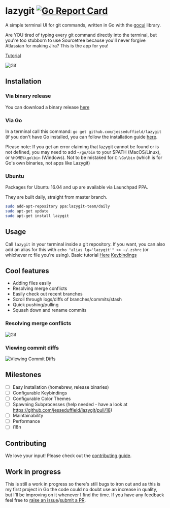 # lazygit [![Go Report Card](https://goreportcard.com/badge/github.com/jesseduffield/lazygit)](https://goreportcard.com/report/github.com/jesseduffield/lazygit)

A simple terminal UI for git commands, written in Go with the [gocui](https://github.com/jroimartin/gocui "gocui") library.

Are YOU tired of typing every git command directly into the terminal, but you're too stubborn to use Sourcetree because you'll never forgive Atlassian for making Jira? This is the app for you!

[Tutorial](https://www.youtube.com/watch?v=VDXvbHZYeKY)

![Gif](https://image.ibb.co/mmeXho/optimisedgif.gif)

## Installation

### Via binary release
You can download a binary release [here](https://github.com/jesseduffield/lazygit/releases)

### Via Go
In a terminal call this command:
`go get github.com/jesseduffield/lazygit`
(if you don't have Go installed, you can follow the installation guide [here](https://golang.org/doc/install).

Please note:
If you get an error claiming that lazygit cannot be found or is not defined, you may need to add `~/go/bin` to your $PATH (MacOS/Linux), or `%HOME%\go\bin` (Windows). Not to be mistaked for `C:\Go\bin` (which is for Go's own binaries, not apps like Lazygit)

### Ubuntu
Packages for Ubuntu 16.04 and up are available via Launchpad PPA.

They are built daily, straight from master branch.

```sh
sudo add-apt-repository ppa:lazygit-team/daily
sudo apt-get update
sudo apt-get install lazygit
```


## Usage
Call `lazygit` in your terminal inside a git repository.
If you want, you can also add an alias for this with `echo "alias lg='lazygit'" >> ~/.zshrc` (or whichever rc file you're using).
Basic tutorial [Here](https://www.youtube.com/watch?v=VDXvbHZYeKY)
[Keybindings](https://github.com/jesseduffield/lazygit/blob/master/docs/Keybindings.md)

## Cool features
- Adding files easily
- Resolving merge conflicts
- Easily check out recent branches
- Scroll through logs/diffs of branches/commits/stash
- Quick pushing/pulling
- Squash down and rename commits

### Resolving merge conflicts
![Gif](https://image.ibb.co/iyxUTT/shortermerging.gif)

### Viewing commit diffs
![Viewing Commit Diffs](https://image.ibb.co/gPD02o/capture.png)

## Milestones
- [ ] Easy Installation (homebrew, release binaries)
- [ ] Configurable Keybindings
- [ ] Configurable Color Themes
- [ ] Spawning Subprocesses (help needed - have a look at https://github.com/jesseduffield/lazygit/pull/18)
- [ ] Maintainability
- [ ] Performance
- [ ] i18n

## Contributing
We love your input! Please check out the [contributing guide](CONTRIBUTING.md).

## Work in progress
This is still a work in progress so there's still bugs to iron out and as this is my first project in Go the code could no doubt use an increase in quality, but I'll be improving on it whenever I find the time. If you have any feedback feel free to [raise an issue](https://github.com/jesseduffield/lazygit/issues)/[submit a PR](https://github.com/jesseduffield/lazygit/pulls).
